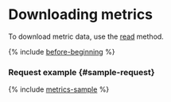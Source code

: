 # Downloading metrics

To download metric data, use the [read](../../api-ref/MetricsData/read.md) method.

{% include [before-beginning](../../../_includes/monitoring/before-beginning.md) %}

### Request example {#sample-request}

{% include [metrics-sample](../../../_includes/monitoring/metrics-ref/cpu-metrics-sample.md) %}
